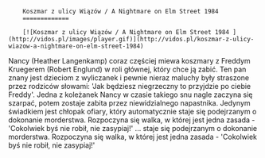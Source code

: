 
        Koszmar z ulicy Wiązów / A Nightmare on Elm Street 1984 
        =============
        
        [![Koszmar z ulicy Wiązów / A Nightmare on Elm Street 1984 ](http://vidos.pl/images/player.gif)](http://vidos.pl/koszmar-z-ulicy-wiazow-a-nightmare-on-elm-street-1984)
        
        
 Nancy (Heather Langenkamp) coraz częściej miewa koszmary z Freddym Kruegerem (Robert Englund) w roli głównej, który chce ją zabić. Ten pan znany jest dzieciom z wyliczanek i pewnie nieraz maluchy były straszone przez rodziców słowami: 'Jak będziesz niegrzeczny to przyjdzie po ciebie Freddy'. Jedna z koleżanek Nancy w czasie takiego snu nagle zaczyna się szarpać, potem zostaje zabita przez niewidzialnego napastnika. Jedynym świadkiem jest chłopak ofiary, który automatycznie staje się podejrzanym o dokonanie morderstwa. Rozpoczyna się walka, w której jest jedna zasada - 'Cokolwiek byś nie robił, nie zasypiaj!'  ... staje się podejrzanym o dokonanie morderstwa. Rozpoczyna się walka, w której jest jedna zasada - 'Cokolwiek byś nie robił, nie zasypiaj!'
    